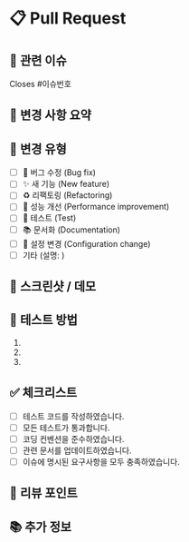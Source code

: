 # 📋 Pull Request

## 📌 관련 이슈
<!-- 관련 이슈를 연결해주세요. 예: #123, #456 -->
Closes #이슈번호

## 📝 변경 사항 요약
<!-- 이번 PR의 주요 변경 사항을 요약해주세요. -->

## 🔄 변경 유형
<!-- 해당하는 항목에 x 표시해주세요. (띄어쓰기 없이 [x]) -->
- [ ] 🐛 버그 수정 (Bug fix)
- [ ] ✨ 새 기능 (New feature)
- [ ] ♻️ 리팩토링 (Refactoring)
- [ ] 🚀 성능 개선 (Performance improvement)
- [ ] 🧪 테스트 (Test)
- [ ] 📚 문서화 (Documentation)
- [ ] 🔧 설정 변경 (Configuration change)
- [ ] 기타 (설명: )

## 📸 스크린샷 / 데모
<!-- UI 변경사항이 있다면 스크린샷이나 GIF를 첨부해주세요. -->

## 🧪 테스트 방법
<!-- 이 PR을 테스트하는 방법을 단계별로 설명해주세요. -->
1.
2.
3.

## ✅ 체크리스트
- [ ] 테스트 코드를 작성하였습니다.
- [ ] 모든 테스트가 통과합니다.
- [ ] 코딩 컨벤션을 준수하였습니다.
- [ ] 관련 문서를 업데이트하였습니다.
- [ ] 이슈에 명시된 요구사항을 모두 충족하였습니다.

## 👀 리뷰 포인트
<!-- 리뷰어가 특히 집중해서 봐야 할 부분이 있다면 작성해주세요. -->

## 📚 추가 정보
<!-- 추가 정보나 참고 사항을 작성해주세요. -->